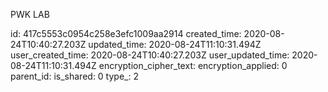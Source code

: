 PWK LAB

id: 417c5553c0954c258e3efc1009aa2914
created_time: 2020-08-24T10:40:27.203Z
updated_time: 2020-08-24T11:10:31.494Z
user_created_time: 2020-08-24T10:40:27.203Z
user_updated_time: 2020-08-24T11:10:31.494Z
encryption_cipher_text: 
encryption_applied: 0
parent_id: 
is_shared: 0
type_: 2
